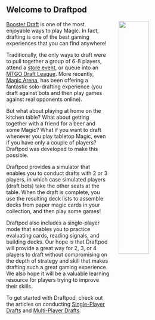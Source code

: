 ## Welcome to Draftpod 

<img 
  style="margin-left: 25px;" 
  width="40%"
  align="right" 
  src="/images/screenshot.png"
/>

[Booster Draft](https://magic.wizards.com/en/game-info/gameplay/formats/booster-draft) is one of the most enjoyable ways to play Magic. In fact, drafting is one of the best gaming experiences that you can find anywhere!

Traditionally, the only ways to draft were to pull together a group of 6-8 players, attend a [store event](https://magic.wizards.com/en/events/event-types/friday-night-magic), or queue into an [MTGO Draft League](https://magic.wizards.com/en/MTGO/content/magic-online-limited-events). More recently, [Magic Arena](https://magic.wizards.com/en/mtgarena), has been offering a fantastic solo-drafting experience (you draft against bots and then play games against real opponents online).

But what about playing at home on the kitchen table? What about getting together with a friend for a beer and some Magic? What if you want to draft whenever you play tabletop Magic, even if you have only a couple of players? Draftpod was developed to make this possible.

Draftpod provides a simulator that enables you to conduct drafts with 2 or 3 players, in which case simulated players (draft bots) take the other seats at the table. When the draft is complete, you use the resulting deck lists to assemble decks from paper magic cards in your collection, and then play some games! 

Draftpod also includes a single-player mode that enables you to practice evaluating cards, reading signals, and building decks. Our hope is that Draftpod will provide a great way for 2, 3, or 4 players to draft without compromising on the depth of strategy and skill that makes drafting such a great gaming experience. We also hope it will be a valuable learning resource for players trying to improve their skills.

To get started with Draftpod, check out the articles on conducting [Single-Player Drafts](/guide/#single-player) and  [Multi-Player Drafts](/guide/#multi-player).
